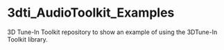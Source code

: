 # 3dti_AudioToolkit_Examples
3D Tune-In Toolkit repository to show an example of using the 3DTune-In Toolkit library.
